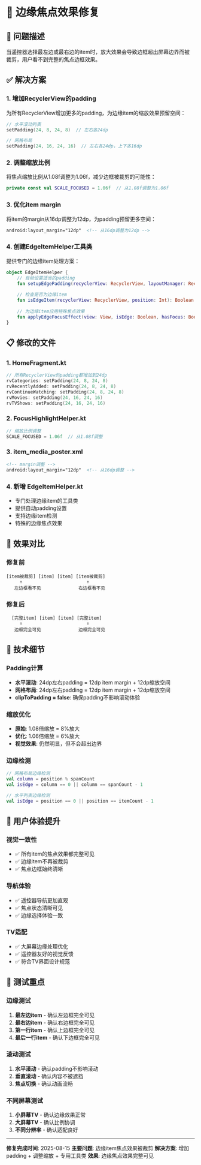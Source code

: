 # 🎯 边缘焦点效果修复

## 🚨 问题描述

当遥控器选择最左边或最右边的item时，放大效果会导致边框超出屏幕边界而被裁剪，用户看不到完整的焦点边框效果。

## ✅ 解决方案

### 1. 增加RecyclerView的padding

为所有RecyclerView增加更多的padding，为边缘item的缩放效果预留空间：

```kotlin
// 水平滚动列表
setPadding(24, 8, 24, 8)  // 左右各24dp

// 网格布局
setPadding(24, 16, 24, 16)  // 左右各24dp，上下各16dp
```

### 2. 调整缩放比例

将焦点缩放比例从1.08f调整为1.06f，减少边框被裁剪的可能性：

```kotlin
private const val SCALE_FOCUSED = 1.06f  // 从1.08f调整为1.06f
```

### 3. 优化item margin

将item的margin从16dp调整为12dp，为padding预留更多空间：

```xml
android:layout_margin="12dp"  <!-- 从16dp调整为12dp -->
```

### 4. 创建EdgeItemHelper工具类

提供专门的边缘item处理方案：

```kotlin
object EdgeItemHelper {
    // 自动设置适当的padding
    fun setupEdgePadding(recyclerView: RecyclerView, layoutManager: RecyclerView.LayoutManager)
    
    // 检查是否为边缘item
    fun isEdgeItem(recyclerView: RecyclerView, position: Int): Boolean
    
    // 为边缘item应用特殊焦点效果
    fun applyEdgeFocusEffect(view: View, isEdge: Boolean, hasFocus: Boolean)
}
```

## 📋 修改的文件

### 1. HomeFragment.kt
```kotlin
// 所有RecyclerView的padding都增加到24dp
rvCategories: setPadding(24, 8, 24, 8)
rvRecentlyAdded: setPadding(24, 8, 24, 8)  
rvContinueWatching: setPadding(24, 8, 24, 8)
rvMovies: setPadding(24, 16, 24, 16)
rvTVShows: setPadding(24, 16, 24, 16)
```

### 2. FocusHighlightHelper.kt
```kotlin
// 缩放比例调整
SCALE_FOCUSED = 1.06f  // 从1.08f调整
```

### 3. item_media_poster.xml
```xml
<!-- margin调整 -->
android:layout_margin="12dp"  <!-- 从16dp调整 -->
```

### 4. 新增 EdgeItemHelper.kt
- 专门处理边缘item的工具类
- 提供自动padding设置
- 支持边缘item检测
- 特殊的边缘焦点效果

## 🎯 效果对比

### 修复前
```
[item被裁剪] [item] [item] [item被裁剪]
     ↑                        ↑
   左边框看不见              右边框看不见
```

### 修复后
```
  [完整item] [item] [item] [完整item]
     ↑                        ↑
   边框完全可见              边框完全可见
```

## 🔧 技术细节

### Padding计算
- **水平滚动**: 24dp左右padding = 12dp item margin + 12dp缩放空间
- **网格布局**: 24dp左右padding = 12dp item margin + 12dp缩放空间
- **clipToPadding = false**: 确保padding不影响滚动体验

### 缩放优化
- **原始**: 1.08倍缩放 = 8%放大
- **优化**: 1.06倍缩放 = 6%放大
- **视觉效果**: 仍然明显，但不会超出边界

### 边缘检测
```kotlin
// 网格布局边缘检测
val column = position % spanCount
val isEdge = column == 0 || column == spanCount - 1

// 水平列表边缘检测  
val isEdge = position == 0 || position == itemCount - 1
```

## 🚀 用户体验提升

### 视觉一致性
- ✅ 所有item的焦点效果都完整可见
- ✅ 边缘item不再被裁剪
- ✅ 焦点边框始终清晰

### 导航体验
- ✅ 遥控器导航更加直观
- ✅ 焦点状态清晰可见
- ✅ 边缘选择体验一致

### TV适配
- ✅ 大屏幕边缘处理优化
- ✅ 遥控器友好的视觉反馈
- ✅ 符合TV界面设计规范

## 📱 测试重点

### 边缘测试
1. **最左边item** - 确认左边框完全可见
2. **最右边item** - 确认右边框完全可见
3. **第一行item** - 确认上边框完全可见
4. **最后一行item** - 确认下边框完全可见

### 滚动测试
1. **水平滚动** - 确认padding不影响滚动
2. **垂直滚动** - 确认内容不被遮挡
3. **焦点切换** - 确认动画流畅

### 不同屏幕测试
1. **小屏幕TV** - 确认边缘效果正常
2. **大屏幕TV** - 确认比例协调
3. **不同分辨率** - 确认适配良好

---
**修复完成时间**: 2025-08-15
**主要问题**: 边缘item焦点效果被裁剪
**解决方案**: 增加padding + 调整缩放 + 专用工具类
**效果**: 边缘焦点效果完整可见
